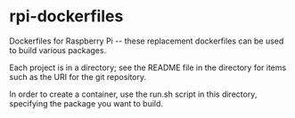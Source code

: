 # rpi-dockerfiles
Dockerfiles for Raspberry Pi -- these replacement dockerfiles can be used to build various packages.

Each project is in a directory; see the README file in the directory for items such as the URI for the git repository.

In order to create a container, use the run.sh script in this directory, specifying the package you want to build.
